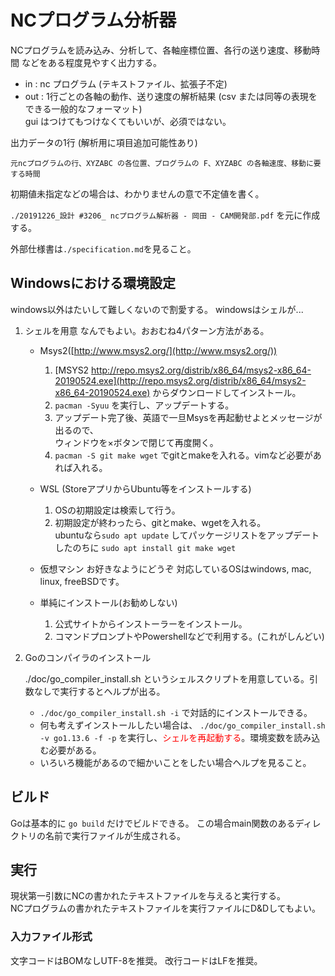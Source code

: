 # NCプログラム分析器

NCプログラムを読み込み、分析して、各軸座標位置、各行の送り速度、移動時間 などをある程度見やすく出力する。  

* in : nc プログラム (テキストファイル、拡張子不定)  
* out : 1行ごとの各軸の動作、送り速度の解析結果 (csv または同等の表現をできる一般的なフォーマット)  
gui はつけてもつけなくてもいいが、必須ではない。

出力データの1行 (解析用に項目追加可能性あり)

```
元ncプログラムの行、XYZABC の各位置、プログラムの F、XYZABC の各軸速度、移動に要する時間
```

初期値未指定などの場合は、わかりませんの意で不定値を書く。  

`./20191226_設計 #3206_ ncプログラム解析器 - 岡田 - CAM開発部.pdf` を元に作成する。  

外部仕様書は`./specification.md`を見ること。

## Windowsにおける環境設定
windows以外はたいして難しくないので割愛する。
windowsはシェルが...

1. シェルを用意
なんでもよい。おおむね4パターン方法がある。

	* Msys2([http://www.msys2.org/](http://www.msys2.org/))
		1. [MSYS2 http://repo.msys2.org/distrib/x86_64/msys2-x86_64-20190524.exe](http://repo.msys2.org/distrib/x86_64/msys2-x86_64-20190524.exe) からダウンロードしてインストール。
		1. `pacman -Syuu` を実行し、アップデートする。
		1. アップデート完了後、英語で一旦Msysを再起動せよとメッセージが出るので、  
		ウィンドウを×ボタンで閉じて再度開く。
		1. `pacman -S git make wget` でgitとmakeを入れる。vimなど必要があれば入れる。

	* WSL (StoreアプリからUbuntu等をインストールする)
		1. OSの初期設定は検索して行う。
		1. 初期設定が終わったら、gitとmake、wgetを入れる。  
		ubuntuなら`sudo apt update` してパッケージリストをアップデートしたのちに `sudo apt install git make wget`

	* 仮想マシン
		お好きなようにどうぞ
		対応しているOSはwindows, mac, linux, freeBSDです。

	* 単純にインストール(お勧めしない)
		1. 公式サイトからインストーラーをインストール。
		1. コマンドプロンプトやPowershellなどで利用する。(これがしんどい)

1. Goのコンパイラのインストール

	./doc/go_compiler_install.sh というシェルスクリプトを用意している。引数なしで実行するとヘルプが出る。
	* `./doc/go_compiler_install.sh -i` で対話的にインストールできる。
	* 何も考えずインストールしたい場合は、
	```./doc/go_compiler_install.sh -v go1.13.6 -f -p```
	を実行し、<font color="red">シェルを再起動する</font>。環境変数を読み込む必要がある。
	* いろいろ機能があるので細かいことをしたい場合ヘルプを見ること。

## ビルド
Goは基本的に `go build` だけでビルドできる。
この場合main関数のあるディレクトリの名前で実行ファイルが生成される。

## 実行

現状第一引数にNCの書かれたテキストファイルを与えると実行する。  
NCプログラムの書かれたテキストファイルを実行ファイルにD&Dしてもよい。

### 入力ファイル形式
文字コードはBOMなしUTF-8を推奨。
改行コードはLFを推奨。



